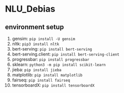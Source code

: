 # NLU_Debias
## environment setup
1. gensim: `pip install -U gensim`
2. nltk: `pip3 install nltk`
3. bert-serving: `pip install bert-serving`
4. bert-serving.client: `pip install bert-serving-client`
5. progressbar: `pip install progressbar`
6. sklearn: `python3 -m pip install scikit-learn`
7. jieba: `pip install jieba`
8. matplotlib: `pip install matplotlib`
9. fairseq: `pip install fairseq`
10. tensorboardX: `pip install tensorboardX`